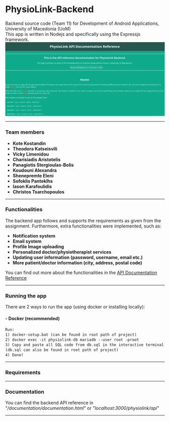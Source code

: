 # PhysioLink-Backend
Backend source code (Team 11) for Development of Android Applications, University of Macedonia (UoM)
<br>
This app is written in Nodejs and specifically using the Expressjs framework.
<br>
<img src="screenshots/api-reference.png" />
<hr>

### Team members
<ul>
    <li><b>Kote Kostandin</b></li>
    <li><b>Theodora Katseisvili</b></li>
    <li><b>Vicky Limenidou</b></li>
    <li><b>Charisiadis Aristotelis</b></li>
    <li><b>Panagiotis Stergioulas-Bolis</b></li>
    <li><b>Koudouni Alexandra</b></li>
    <li><b>Shenepremte Eleni</b></li>
    <li><b>Sofoklis Panteklhs</b></li>
    <li><b>Iason Karafoulidis</b></li>
    <li><b>Christos Tsarchopoulos</b></li>
</ul>
<hr>

### Functionalities
The backend app follows and supports the requirements as given from the assignment. 
Furthermore, extra functionalities were implemented, such as:
<ul>
	<li><b>Notification system</b></li>
	<li><b>Email system</b></li>
	<li><b>Profile Image uploading</b></li>
	<li><b>Personalized doctor/physiotherapist services</b></li>
	<li><b>Updating user information (password, username, email etc.)</b></li>
	<li><b>More patient/doctor information (city, address, postal code)</b></li>
</ul>

You can find out more about the functionalities in the [API Documentation Reference](https://github.com/setokk/PhysioLink-Backend/blob/main/documentation/documentation.html)

<hr>

### Running the app
There are 2 ways to run the app (using docker or installing locally):
#### - Docker (recommended)
```
Run:
1) docker-setup.bat (can be found in root path of project)
2) docker exec -it physiolink-db mariadb --user root -proot
3) Copy and paste all SQL code from db.sql in the interactive terminal (db.sql can also be found in root path of project)
4) Done!
```

<hr>

### Requirements

<hr>

### Documentation
You can find the backend API reference in "_/documentation/documentation.html_" or "_localhost:3000/physiolink/api_"

<hr>
